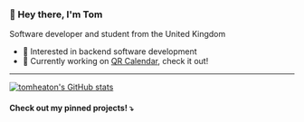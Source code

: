 ### 👋 Hey there, I'm Tom

Software developer and student from the United Kingdom

- 🧪 Interested in backend software development
- 🚀 Currently working on [QR Calendar](https://github.com/tomheaton/qr-calendar), check it out!

---

[![tomheaton's GitHub stats](https://github-readme-stats.vercel.app/api?username=tomheaton&show_icons=true&count_private=true&bg_color=0d1117&text_color=f0f6fc)](https://github.com/tomheaton)

<!-- [![tomheaton's Top Languages](https://github-readme-stats.vercel.app/api/top-langs/?username=tomheaton&layout=compact&bg_color=0d1117&text_color=f0f6fc)](https://github.com/tomheaton)
-->

#### Check out my pinned projects! ⤵️
